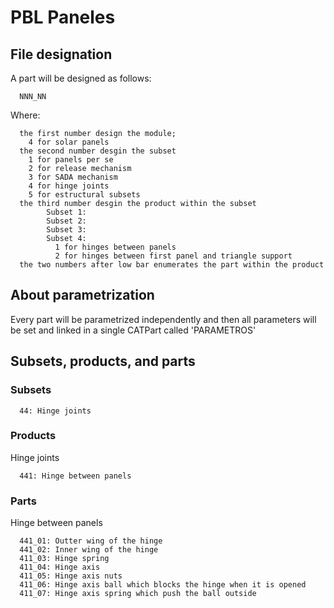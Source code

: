# PBL Paneles

## File designation

A part will be designed as follows:
      
      NNN_NN

Where:

      the first number design the module; 
        4 for solar panels
      the second number desgin the subset
        1 for panels per se
        2 for release mechanism
        3 for SADA mechanism
        4 for hinge joints
        5 for estructural subsets
      the third number desgin the product within the subset
            Subset 1:
            Subset 2:
            Subset 3:
            Subset 4:
              1 for hinges between panels
              2 for hinges between first panel and triangle support
      the two numbers after low bar enumerates the part within the product
  
## About parametrization

Every part will be parametrized independently and then all parameters will be set and linked in a single CATPart called 'PARAMETROS'
 

## Subsets, products, and parts 

### Subsets

      44: Hinge joints

### Products

Hinge joints

      441: Hinge between panels

### Parts

Hinge between panels

      441_01: Outter wing of the hinge
      441_02: Inner wing of the hinge
      411_03: Hinge spring
      411_04: Hinge axis
      411_05: Hinge axis nuts
      411_06: Hinge axis ball which blocks the hinge when it is opened
      411_07: Hinge axis spring which push the ball outside






      
   
